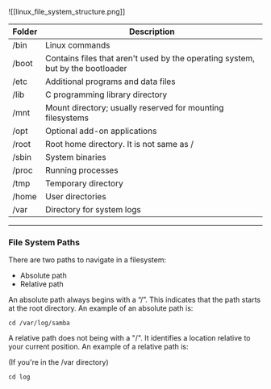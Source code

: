 ![[linux_file_system_structure.png]]

Folder | Description
-------|-------
/bin | Linux commands
/boot | Contains files that aren't used by the operating system, but by the bootloader
/etc | Additional programs and data files
/lib | C programming library directory
/mnt | Mount directory; usually reserved for mounting filesystems
/opt | Optional add-on applications
/root | Root home directory. It is not same as /
/sbin | System binaries
/proc | Running processes
/tmp | Temporary directory
/home | User directories
/var | Directory for system logs

---

### File System Paths
There are two paths to navigate in a filesystem:

- Absolute path
- Relative path

An absolute path always begins with a “/”. This indicates that the path starts at the root directory. An example of an absolute path is:

```
cd /var/log/samba
```

A relative path does not being with a "/". It identifies a location relative to your current position. An example of a relative path is:

(If you're in the /var directory)
```
cd log
```
